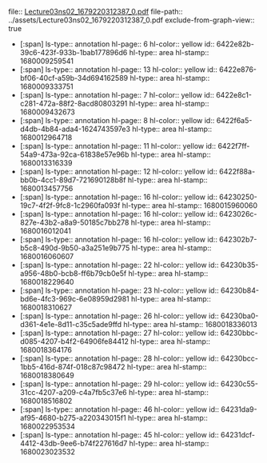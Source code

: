file:: [Lecture03ns02_1679220312387_0.pdf](../assets/Lecture03ns02_1679220312387_0.pdf)
file-path:: ../assets/Lecture03ns02_1679220312387_0.pdf
exclude-from-graph-view:: true

- [:span]
  ls-type:: annotation
  hl-page:: 6
  hl-color:: yellow
  id:: 6422e82b-39c6-423f-933b-1bab177896d6
  hl-type:: area
  hl-stamp:: 1680009259541
- [:span]
  ls-type:: annotation
  hl-page:: 13
  hl-color:: yellow
  id:: 6422e876-bf06-40cf-a59b-34d694162589
  hl-type:: area
  hl-stamp:: 1680009333751
- [:span]
  ls-type:: annotation
  hl-page:: 7
  hl-color:: yellow
  id:: 6422e8c1-c281-472a-88f2-8acd80803291
  hl-type:: area
  hl-stamp:: 1680009432673
- [:span]
  ls-type:: annotation
  hl-page:: 8
  hl-color:: yellow
  id:: 6422f6a5-d4db-4b84-ada4-1624743597e3
  hl-type:: area
  hl-stamp:: 1680012964718
- [:span]
  ls-type:: annotation
  hl-page:: 11
  hl-color:: yellow
  id:: 6422f7ff-54a9-473a-92ca-61838e57e96b
  hl-type:: area
  hl-stamp:: 1680013316339
- [:span]
  ls-type:: annotation
  hl-page:: 12
  hl-color:: yellow
  id:: 6422f88a-bb0b-4cc1-89d7-721690128b8f
  hl-type:: area
  hl-stamp:: 1680013457756
- [:span]
  ls-type:: annotation
  hl-page:: 16
  hl-color:: yellow
  id:: 64230250-19c7-4f2f-9fc8-1c2960fa093f
  hl-type:: area
  hl-stamp:: 1680015960060
- [:span]
  ls-type:: annotation
  hl-page:: 16
  hl-color:: yellow
  id:: 6423026c-827e-43b2-a8a9-50185c7bb278
  hl-type:: area
  hl-stamp:: 1680016012041
- [:span]
  ls-type:: annotation
  hl-page:: 16
  hl-color:: yellow
  id:: 642302b7-b5c8-490d-9b50-a3a251e9b775
  hl-type:: area
  hl-stamp:: 1680016060607
- [:span]
  ls-type:: annotation
  hl-page:: 22
  hl-color:: yellow
  id:: 64230b35-a956-48b0-bcb8-ff6b79cb0e5f
  hl-type:: area
  hl-stamp:: 1680018229640
- [:span]
  ls-type:: annotation
  hl-page:: 23
  hl-color:: yellow
  id:: 64230b84-bd6e-4fc3-969c-6e08959d2981
  hl-type:: area
  hl-stamp:: 1680018310627
- [:span]
  ls-type:: annotation
  hl-page:: 26
  hl-color:: yellow
  id:: 64230ba0-d361-4e1e-8d11-c35c5ade9ffd
  hl-type:: area
  hl-stamp:: 1680018336013
- [:span]
  ls-type:: annotation
  hl-page:: 27
  hl-color:: yellow
  id:: 64230bbc-d085-4207-b4f2-64906fe84412
  hl-type:: area
  hl-stamp:: 1680018364176
- [:span]
  ls-type:: annotation
  hl-page:: 28
  hl-color:: yellow
  id:: 64230bcc-1bb5-416d-874f-018c87c98472
  hl-type:: area
  hl-stamp:: 1680018380649
- [:span]
  ls-type:: annotation
  hl-page:: 29
  hl-color:: yellow
  id:: 64230c55-31cc-4207-a209-c4a7fb5c37e6
  hl-type:: area
  hl-stamp:: 1680018516802
- [:span]
  ls-type:: annotation
  hl-page:: 46
  hl-color:: yellow
  id:: 64231da9-af95-4680-b275-a220343015f1
  hl-type:: area
  hl-stamp:: 1680022953534
- [:span]
  ls-type:: annotation
  hl-page:: 45
  hl-color:: yellow
  id:: 64231dcf-4412-43db-9ee6-b74f227616d7
  hl-type:: area
  hl-stamp:: 1680023023532